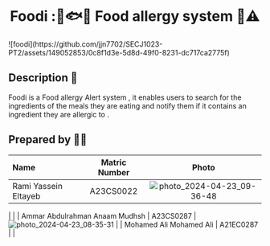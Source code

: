 <h1 align="center"> Foodi :🍞🐟🚨 Food allergy system 🥜⚠️ </h1>
![foodi](https://github.com/jjn7702/SECJ1023-PT2/assets/149052853/0c8f1d3e-5d8d-49f0-8231-dc717ca2775f)

## Description 📝
  Foodi is a Food allergy Alert system , it enables users to search for the ingredients of the meals they are eating and notify them if it contains an ingredient they are allergic to . 



## Prepared by 🧑‍💻

| Name             | Matric Number | Photo                                                         |
| :---------------- | :-------------: | :------------------------------------------------------------: |
| Rami Yassein Eltayeb       | A23CS0022     |![photo_2024-04-23_09-36-48](https://github.com/jjn7702/SECJ1023-PT2/assets/149052853/faf3c8d0-aa0f-44a3-a9da-60752e258a17)
 |
  |
| Ammar Abdulrahman Anaam Mudhsh   | A23CS0287     | ![photo_2024-04-23_08-35-31](https://github.com/jjn7702/SECJ1023-PT2/assets/149052853/141bba51-21cd-4963-a9f7-bca34e29dd39) |
| Mohamed Ali Mohamed Ali | A21EC0287     |       |
